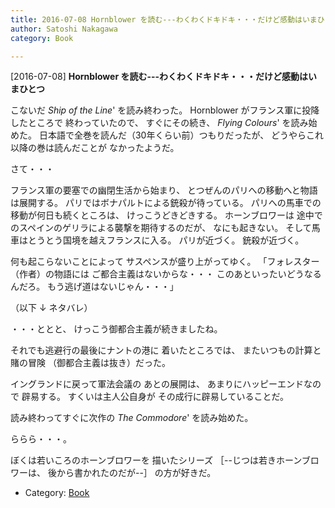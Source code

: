 ```yaml
---
title: 2016-07-08 Hornblower を読む---わくわくドキドキ・・・だけど感動はいまひとつ
author: Satoshi Nakagawa
category: Book

---
```


[2016-07-08] **Hornblower を読む---わくわくドキドキ・・・だけど感動はいまひとつ** 

 こないだ _Ship of the Line_' を読み終わった。
Hornblower がフランス軍に投降したところで
終わっていたので、
すぐにその続き、
_Flying Colours_' を読み始めた。
日本語で全巻を読んだ（30年くらい前）つもりだったが、
どうやらこれ以降の巻は読んだことが
なかったようだ。

 さて・・・

 フランス軍の要塞での幽閉生活から始まり、
とつぜんのパリへの移動へと物語は展開する。
パリではボナパルトによる銃殺が待っている。
パリへの馬車での移動が何日も続くところは、
けっこうどきどきする。
ホーンブロワーは
途中でのスペインのゲリラによる襲撃を期待するのだが、
なにも起きない。
そして馬車はとうとう国境を越えフランスに入る。
パリが近づく。
銃殺が近づく。

 何も起こらないことによって
サスペンスが盛り上がってゆく。
「フォレスター（作者）の物語には
ご都合主義はないからな・・・
このあといったいどうなるんだろ。
もう逃げ道はないじゃん・・・」

 （以下 ↓ ネタバレ）

<!--more-->

 ・・・ととと、
けっこう御都合主義が続きましたね。

 それでも逃避行の最後にナントの港に
着いたところでは、
またいつもの計算と賭の冒険
（御都合主義は抜き）だった。

 イングランドに戻って軍法会議の
あとの展開は、
あまりにハッピーエンドなので
辟易する。
すくいは主人公自身が
その成行に辟易していることだ。

 読み終わってすぐに次作の
_The Commodore_' を読み始めた。

 ららら・・・。

 ぼくは若いころのホーンブロワーを
描いたシリーズ
［--じつは若きホーンブロワーは、
後から書かれたのだが--］
の方が好きだ。

- Category: [Book](https://merapano.github.io/categories.html#Book)

